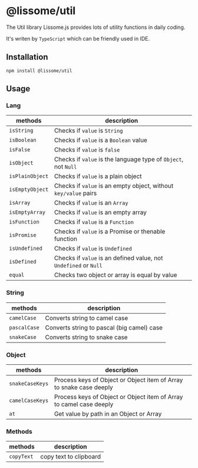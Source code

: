 # @lissome/util

The Util library Lissome.js provides lots of utility functions in daily coding.

It's writen by `TypeScript` which can be friendly used in IDE.

## Installation

```
npm install @lissome/util
```

## Usage

### Lang

| methods | description |
| --- | --- |
| `isString` | Checks if `value` is `String` |
| `isBoolean` | Checks if `value` is a `Boolean` value |
| `isFalse` | Checks if `value` is `false` |
| `isObject` | Checks if `value` is the language type of `Object`, not `Null` |
| `isPlainObject` | Checks if `value` is a plain object |
| `isEmptyObject` | Checks if `value` is an empty object, without `key/value` pairs |
| `isArray` | Checks if `value` is an `Array` |
| `isEmptyArray` | Checks if `value` is an empty array |
| `isFunction` | Checks if `value` is a `Function` |
| `isPromise` | Checks if `value` is a Promise or thenable function |
| `isUndefined` | Checks if `value` is `Undefined` |
| `isDefined` | Checks if `value` is an defined value, not `Undefined` or `Null` |
| `equal` | Checks two object or array is equal by value |

### String

| methods | description |
| --- | --- |
| `camelCase` | Converts string to camel case |
| `pascalCase` | Converts string to pascal (big camel) case |
| `snakeCase` | Converts string to snake case |

### Object

| methods | description |
| --- | --- |
| `snakeCaseKeys` | Process keys of Object or Object item of Array to snake case deeply |
| `camelCaseKeys` | Process keys of Object or Object item of Array to camel case deeply |
| `at` | Get value by path in an Object or Array |

### Methods

| methods | description |
| --- | --- |
| `copyText` | copy text to clipboard |